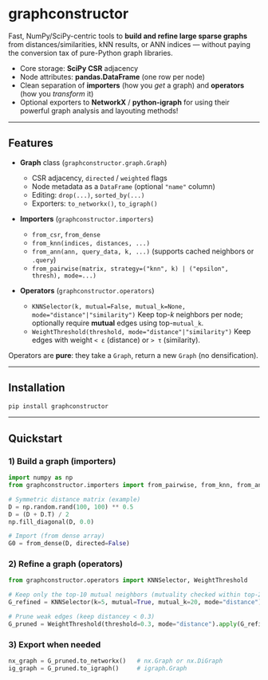 # graphconstructor

Fast, NumPy/SciPy-centric tools to **build and refine large sparse graphs** from distances/similarities, kNN results, or ANN indices — without paying the conversion tax of pure-Python graph libraries.

* Core storage: **SciPy CSR** adjacency
* Node attributes: **pandas.DataFrame** (one row per node)
* Clean separation of **importers** (how you *get* a graph) and **operators** (how you *transform* it)
* Optional exporters to **NetworkX** / **python-igraph** for using their powerful graph analysis and layouting methods!

---

## Features

* **Graph** class (`graphconstructor.graph.Graph`)

  * CSR adjacency, `directed` / `weighted` flags
  * Node metadata as a `DataFrame` (optional `"name"` column)
  * Editing: `drop(...)`, `sorted_by(...)`
  * Exporters: `to_networkx()`, `to_igraph()`

* **Importers** (`graphconstructor.importers`)

  * `from_csr`, `from_dense`
  * `from_knn(indices, distances, ...)`
  * `from_ann(ann, query_data, k, ...)` (supports cached neighbors or `.query`)
  * `from_pairwise(matrix, strategy=("knn", k) | ("epsilon", thresh), mode=...)`

* **Operators** (`graphconstructor.operators`)

  * `KNNSelector(k, mutual=False, mutual_k=None, mode="distance"|"similarity")`
    Keep top-*k* neighbors per node; optionally require **mutual** edges using top-`mutual_k`.
  * `WeightThreshold(threshold, mode="distance"|"similarity")`
    Keep edges with weight `< ε` (distance) or `> τ` (similarity).

Operators are **pure**: they take a `Graph`, return a new `Graph` (no densification).

---

## Installation

```bash
pip install graphconstructor
```

---

## Quickstart

### 1) Build a graph (importers)

```python
import numpy as np
from graphconstructor.importers import from_pairwise, from_knn, from_ann

# Symmetric distance matrix (example)
D = np.random.rand(100, 100) ** 0.5
D = (D + D.T) / 2
np.fill_diagonal(D, 0.0)

# Import (from dense array)
G0 = from_dense(D, directed=False)
```

### 2) Refine a graph (operators)

```python
from graphconstructor.operators import KNNSelector, WeightThreshold

# Keep only the top-10 mutual neighbors (mutuality checked within top-20)
G_refined = KNNSelector(k=5, mutual=True, mutual_k=20, mode="distance").apply(G0)

# Prune weak edges (keep distancey < 0.3)
G_pruned = WeightThreshold(threshold=0.3, mode="distance").apply(G_refined)
```

### 3) Export when needed

```python
nx_graph = G_pruned.to_networkx()   # nx.Graph or nx.DiGraph
ig_graph = G_pruned.to_igraph()     # igraph.Graph
```
